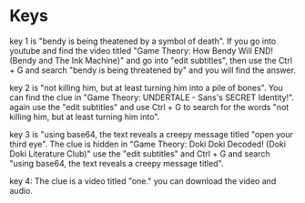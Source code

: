 # Keys

key 1 is "bendy is being theatened by a symbol of death". If you go into youtube and find the video titled "Game Theory: How Bendy Will END! (Bendy and The Ink Machine)" and go into "edit subtitles", then use the Ctrl + G and search "bendy is being threatened by" and you will find the answer.

key 2 is "not killing him, but at least turning him into a pile of bones". You can find the clue in "Game Theory: UNDERTALE - Sans's SECRET Identity!". again use the "edit subtitles" and use Ctrl + G to search for the words "not killing him, but at least turning him into".

key 3 is "using base64, the text reveals a creepy message titled "open your third eye". The clue is hidden in "Game Theory: Doki Doki Decoded! (Doki Doki Literature Club)" use the "edit subtitles" and Ctrl + G and search "using base64, the text reveals a creepy message titled".

key 4: The clue is a video titled "one." you can download the video and audio.
